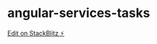 # angular-services-tasks

[Edit on StackBlitz ⚡️](https://stackblitz.com/edit/angular-services-tasks)